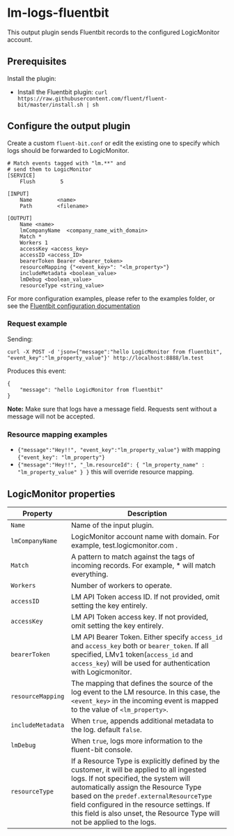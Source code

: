 
# lm-logs-fluentbit
This output plugin sends Fluentbit records to the configured LogicMonitor account.

## Prerequisites

Install the plugin:
* Install the Fluentbit plugin:       `curl https://raw.githubusercontent.com/fluent/fluent-bit/master/install.sh | sh`

## Configure the output plugin

Create a custom `fluent-bit.conf` or edit the existing one to specify which logs should be forwarded to LogicMonitor.

```
# Match events tagged with "lm.**" and
# send them to LogicMonitor
[SERVICE]
    Flush        5

[INPUT]
    Name        <name>
    Path        <filename>

[OUTPUT]
    Name <name>
    lmCompanyName  <company_name_with_domain>
    Match *
    Workers 1
    accessKey <access_key>
    accessID <access_ID>
    bearerToken Bearer <bearer_token>
    resourceMapping {"<event_key>": "<lm_property>"}
    includeMetadata <boolean_value>
    lmDebug <boolean_value>
    resourceType <string_value>
```

For more configuration examples, please refer to the examples folder, or see the [Fluentbit configuration documentation](https://docs.fluentbit.io/manual/administration/configuring-fluent-bit/classic-mode/configuration-file)

### Request example

Sending:

`curl -X POST -d 'json={"message":"hello LogicMonitor from fluentbit", "event_key":"lm_property_value"}' http://localhost:8888/lm.test`

Produces this event:
```
{
    "message": "hello LogicMonitor from fluentbit"
}
```

**Note:** Make sure that logs have a message field. Requests sent without a message will not be accepted. 


### Resource mapping examples

- `{"message":"Hey!!", "event_key":"lm_property_value"}` with mapping `{"event_key": "lm_property"}`
- `{"message":"Hey!!", "_lm.resourceId": { "lm_property_name" : "lm_property_value" } }`  this will override resource mapping.

## LogicMonitor properties

| Property          | Description                                                                                                                                                                                                                                                                                                                                        |
|-------------------|----------------------------------------------------------------------------------------------------------------------------------------------------------------------------------------------------------------------------------------------------------------------------------------------------------------------------------------------------|
| `Name`            | Name of the input plugin.                                                                                                                                                                                                                                                                                                                          |
| `lmCompanyName`   | LogicMonitor account name with domain. For example, test.logicmonitor.com .                                                                                                                                                                                                                                                                        |
| `Match`           | A pattern to match against the tags of incoming records. For example, * will match everything.                                                                                                                                                                                                                                                     |
| `Workers`         | Number of workers to operate.                                                                                                                                                                                                                                                                                                                      |
| `accessID`        | LM API Token access ID. If not provided, omit setting the key entirely.                                                                                                                                                                                                                                                                            |
| `accessKey`       | LM API Token access key. If not provided, omit setting the key entirely.                                                                                                                                                                                                                                                                           |
| `bearerToken`     | LM API Bearer Token. Either specify `access_id` and `access_key` both or `bearer_token`. If all specified, LMv1 token(`access_id` and `access_key`) will be used for authentication with Logicmonitor.                                                                                                                                             |
| `resourceMapping` | The mapping that defines the source of the log event to the LM resource. In this case, the `<event_key>` in the incoming event is mapped to the value of `<lm_property>`.                                                                                                                                                                          |
| `includeMetadata` | When `true`, appends additional metadata to the log. default `false`.                                                                                                                                                                                                                                                                              |
| `lmDebug`         | When `true`, logs more information to the fluent-bit console.                                                                                                                                                                                                                                                                                      |
| `resourceType`    | If a Resource Type is explicitly defined by the customer, it will be applied to all ingested logs. If not specified, the system will automatically assign the Resource Type based on the `predef.externalResourceType` field configured in the resource settings. If this field is also unset, the Resource Type will not be applied to the logs.  |

